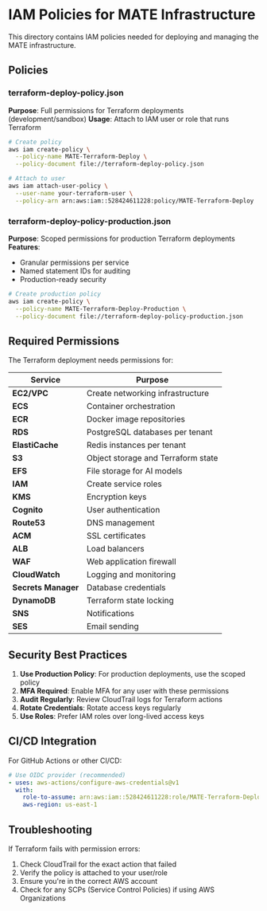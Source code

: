 # IAM Policies for MATE Infrastructure

This directory contains IAM policies needed for deploying and managing the MATE infrastructure.

## Policies

### terraform-deploy-policy.json
**Purpose**: Full permissions for Terraform deployments (development/sandbox)
**Usage**: Attach to IAM user or role that runs Terraform

```bash
# Create policy
aws iam create-policy \
  --policy-name MATE-Terraform-Deploy \
  --policy-document file://terraform-deploy-policy.json

# Attach to user
aws iam attach-user-policy \
  --user-name your-terraform-user \
  --policy-arn arn:aws:iam::528424611228:policy/MATE-Terraform-Deploy
```

### terraform-deploy-policy-production.json
**Purpose**: Scoped permissions for production Terraform deployments
**Features**:
- Granular permissions per service
- Named statement IDs for auditing
- Production-ready security

```bash
# Create production policy
aws iam create-policy \
  --policy-name MATE-Terraform-Deploy-Production \
  --policy-document file://terraform-deploy-policy-production.json
```

## Required Permissions

The Terraform deployment needs permissions for:

| Service | Purpose |
|---------|---------|
| **EC2/VPC** | Create networking infrastructure |
| **ECS** | Container orchestration |
| **ECR** | Docker image repositories |
| **RDS** | PostgreSQL databases per tenant |
| **ElastiCache** | Redis instances per tenant |
| **S3** | Object storage and Terraform state |
| **EFS** | File storage for AI models |
| **IAM** | Create service roles |
| **KMS** | Encryption keys |
| **Cognito** | User authentication |
| **Route53** | DNS management |
| **ACM** | SSL certificates |
| **ALB** | Load balancers |
| **WAF** | Web application firewall |
| **CloudWatch** | Logging and monitoring |
| **Secrets Manager** | Database credentials |
| **DynamoDB** | Terraform state locking |
| **SNS** | Notifications |
| **SES** | Email sending |

## Security Best Practices

1. **Use Production Policy**: For production deployments, use the scoped policy
2. **MFA Required**: Enable MFA for any user with these permissions
3. **Audit Regularly**: Review CloudTrail logs for Terraform actions
4. **Rotate Credentials**: Rotate access keys regularly
5. **Use Roles**: Prefer IAM roles over long-lived access keys

## CI/CD Integration

For GitHub Actions or other CI/CD:

```yaml
# Use OIDC provider (recommended)
- uses: aws-actions/configure-aws-credentials@v1
  with:
    role-to-assume: arn:aws:iam::528424611228:role/MATE-Terraform-Deploy
    aws-region: us-east-1
```

## Troubleshooting

If Terraform fails with permission errors:

1. Check CloudTrail for the exact action that failed
2. Verify the policy is attached to your user/role
3. Ensure you're in the correct AWS account
4. Check for any SCPs (Service Control Policies) if using AWS Organizations
